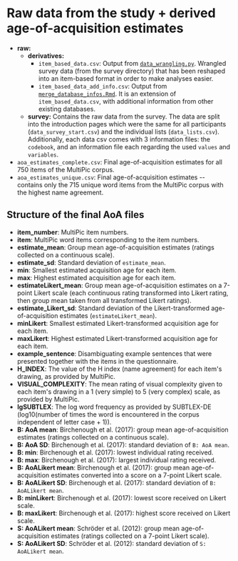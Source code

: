 # Raw data from the study + derived age-of-acquisition estimates

- **raw:**
    - **derivatives:**
        - `item_based_data.csv`: Output from [`data_wrangling.py`](../src/README.md#data_wranglingpy). Wrangled survey data (from the survey directory) that has been reshaped into an item-based format in order to make analyses easier.
        - `item_based_data_add_info.csv`: Output from [`merge_database_infos.Rmd`](../src/README.md#merge_database_infosrmd). It is an extension of `item_based_data.csv`, with additional information from other existing databases.
    - **survey:** Contains the raw data from the survey. The data are split into the introduction pages which were the same for all participants (`data_survey_start.csv`) and the individual lists (`data_lists.csv`). Additionally, each data csv comes with 3 information files: the `codebook`, and an information file each regarding the used `values` and `variables`.
- `aoa_estimates_complete.csv`: Final age-of-acquisition estimates for all 750 items of the MultiPic corpus.
- `aoa_estimates_unique.csv`: Final age-of-acquisition estimates -- contains only the 715 unique word items from the MultiPic corpus with the highest name agreement.

## Structure of the final AoA files
- **item_number**: MultiPic item numbers.
- **item**: MultiPic word items corresponding to the item numbers.
- **estimate_mean**: Group mean age-of-acquisition estimates (ratings collected on a continuous scale).
- **estimate_sd**: Standard deviation of `estimate_mean`.
- **min**: Smallest estimated acquisition age for each item.
- **max**: Highest estimated acquisition age for each item.
- **estimateLikert_mean**: Group mean age-of-acquisition estimates on a 7-point Likert scale (each continuous rating transformed into Likert rating, then group mean taken from all transformed Likert ratings).
- **estimate_Likert_sd**: Standard deviation of the Likert-transformed age-of-acquisition estimates (`estimateLikert_mean`).
- **minLikert**: Smallest estimated Likert-transformed acquisition age for each item.
- **maxLikert**: Highest estimated Likert-transformed acquisition age for each item.
- **example_sentence**: Disambiguating example sentences that were presented together with the items in the questionnaire.
- **H_INDEX**: The value of the H index (name agreement) for each item's drawing, as provided by MultiPic.
- **VISUAL_COMPLEXITY**: The mean rating of visual complexity given to each item's drawing in a 1 (very simple) to 5 (very complex) scale, as provided by MultiPic.
- **lgSUBTLEX**: The log word frequency as provided by SUBTLEX-DE (log10(number of times the word is encountered in the corpus independent of letter case + 1)).
- **B: AoA mean**: Birchenough et al. (2017): group mean age-of-acquisition estimates (ratings collected on a continuous scale).
- **B: AoA SD**: Birchenough et al. (2017): standard deviation of `B: AoA mean`.
- **B: min**: Birchenough et al. (2017): lowest individual rating received.
- **B: max**: Birchenough et al. (2017): largest individual rating received.
- **B: AoALikert mean**: Birchenough et al. (2017): group mean age-of-acquisition estimates converted into a score on a 7-point Likert scale.
- **B: AoALikert SD**: Birchenough et al. (2017): standard deviation of `B: AoALikert mean`.
- **B: minLikert**: Birchenough et al. (2017): lowest score received on Likert scale.
- **B: maxLikert**: Birchenough et al. (2017): highest score received on Likert scale.
- **S: AoALikert mean**: Schröder et al. (2012): group mean age-of-acquisition estimates (ratings collected on a 7-point Likert scale).
- **S: AoALikert SD**: Schröder et al. (2012): standard deviation of `S: AoALikert mean`.